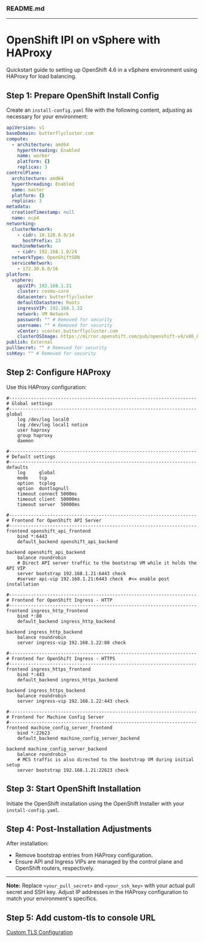 ### README.md

---

# OpenShift IPI on vSphere with HAProxy

Quickstart guide to setting up OpenShift 4.6 in a vSphere environment using HAProxy for load balancing.

## Step 1: Prepare OpenShift Install Config

Create an `install-config.yaml` file with the following content, adjusting as necessary for your environment:

```yaml
apiVersion: v1
baseDomain: butterflycluster.com
compute:
  - architecture: amd64
    hyperthreading: Enabled
    name: worker
    platform: {}
    replicas: 3
controlPlane:
  architecture: amd64
  hyperthreading: Enabled
  name: master
  platform: {}
  replicas: 3
metadata:
  creationTimestamp: null
  name: ocp4
networking:
  clusterNetwork:
    - cidr: 10.128.0.0/14
      hostPrefix: 23
  machineNetwork:
    - cidr: 192.168.1.0/24
  networkType: OpenShiftSDN
  serviceNetwork:
    - 172.30.0.0/16
platform:
  vsphere:
    apiVIP: 192.168.1.21
    cluster: cosmo-core
    datacenter: butterflycluster
    defaultDatastore: Roots
    ingressVIP: 192.168.1.22
    network: VM Network
    password: "" # Removed for security
    username: "" # Removed for security
    vCenter: vcenter.butterflycluster.com
    clusterOSImage: https://mirror.openshift.com/pub/openshift-v4/x86_64/dependencies/rhcos/4.6/4.6.1/rhcos-vmware.x86_64.ova
publish: External
pullSecret: "" # Removed for security
sshKey: "" # Removed for security
```

## Step 2: Configure HAProxy

Use this HAProxy configuration:

```haproxy
#---------------------------------------------------------------------
# Global settings
#---------------------------------------------------------------------
global
    log /dev/log local0
    log /dev/log local1 notice
    user haproxy
    group haproxy
    daemon

#---------------------------------------------------------------------
# Default settings
#---------------------------------------------------------------------
defaults
    log     global
    mode    tcp
    option  tcplog
    option  dontlognull
    timeout connect 5000ms
    timeout client  50000ms
    timeout server  50000ms

#---------------------------------------------------------------------
# Frontend for OpenShift API Server
#---------------------------------------------------------------------
frontend openshift_api_frontend
    bind *:6443
    default_backend openshift_api_backend

backend openshift_api_backend
    balance roundrobin
    # Direct API server traffic to the bootstrap VM while it holds the API VIP
    server bootstrap 192.168.1.21:6443 check
    #server api-vip 192.168.1.21:6443 check  #<= enable post installation 

#---------------------------------------------------------------------
# Frontend for OpenShift Ingress - HTTP
#---------------------------------------------------------------------
frontend ingress_http_frontend
    bind *:80
    default_backend ingress_http_backend

backend ingress_http_backend
    balance roundrobin
    server ingress-vip 192.168.1.22:80 check

#---------------------------------------------------------------------
# Frontend for OpenShift Ingress - HTTPS
#---------------------------------------------------------------------
frontend ingress_https_frontend
    bind *:443
    default_backend ingress_https_backend

backend ingress_https_backend
    balance roundrobin
    server ingress-vip 192.168.1.22:443 check

#---------------------------------------------------------------------
# Frontend for Machine Config Server
#---------------------------------------------------------------------
frontend machine_config_server_frontend
    bind *:22623
    default_backend machine_config_server_backend

backend machine_config_server_backend
    balance roundrobin
    # MCS traffic is also directed to the bootstrap VM during initial setup
    server bootstrap 192.168.1.21:22623 check

```

## Step 3: Start OpenShift Installation

Initiate the OpenShift installation using the OpenShift Installer with your `install-config.yaml`.

## Step 4: Post-Installation Adjustments

After installation:

- Remove bootstrap entries from HAProxy configuration.
- Ensure API and Ingress VIPs are managed by the control plane and OpenShift routers, respectively.

---

**Note:** Replace `<your_pull_secret>` and `<your_ssh_key>` with your actual pull secret and SSH key. Adjust IP addresses in the HAProxy configuration to match your environment's specifics.

## Step 5: Add custom-tls to console URL
[Custom TLS Configuration](./custom-tls.md)
